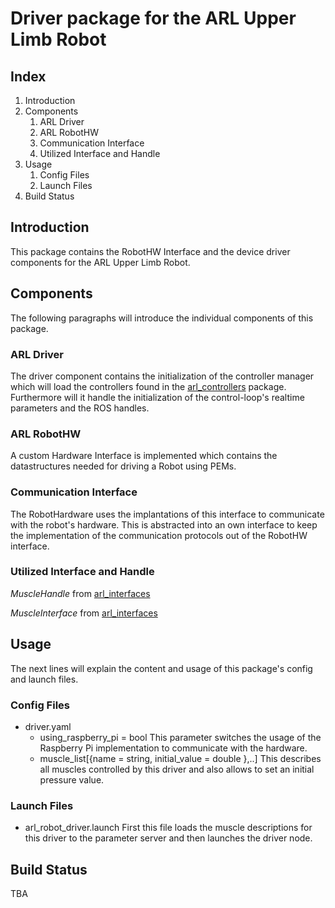 # Driver package for the ARL Upper Limb Robot

## Index
1. Introduction
2. Components
	1. ARL Driver
	2. ARL RobotHW
	3. Communication Interface
	4. Utilized Interface and Handle
3. Usage
	1. Config Files
	2. Launch Files
4. Build Status

## Introduction
This package contains the RobotHW Interface and the device driver components for the ARL Upper Limb Robot.

## Components
The following paragraphs will introduce the individual components of this package.

### ARL Driver
The driver component contains the initialization of the controller manager which will load the controllers found in the [arl_controllers](https://github.com/arne48/arl_controllers) package.
Furthermore will it handle the initialization of the control-loop's realtime parameters and the ROS handles.

### ARL RobotHW
A custom Hardware Interface is implemented which contains the datastructures  needed for driving a Robot using PEMs.

### Communication Interface
The RobotHardware uses the implantations of this interface to communicate with the robot's hardware. This is abstracted into an own interface 
to keep the implementation of the communication protocols out of the RobotHW interface.


### Utilized Interface and Handle 
*MuscleHandle* from [arl_interfaces](https://github.com/arne48/arl_interfaces)

*MuscleInterface* from [arl_interfaces](https://github.com/arne48/arl_interfaces)

## Usage
The next lines will explain the content and usage of this package's  config and launch files.

### Config Files
* driver.yaml
    * using_raspberry_pi = bool <false> 
    This parameter switches the usage of the Raspberry Pi implementation to communicate with the hardware.
    * muscle_list\[\{name = string, initial_value = double \},..\]
    This describes all muscles controlled by this driver and also allows to set an initial pressure value.

### Launch Files
* arl_robot_driver.launch
First this file loads the muscle descriptions for this driver to the parameter server and then launches the driver node.

## Build Status
TBA